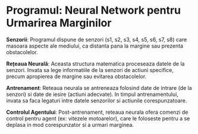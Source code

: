# Programul: Neural Network pentru Urmarirea Marginilor
**Senzorii**: Programul dispune de senzori (s1, s2, s3, s4, s5, s6, s7, s8) care masoara aspecte ale mediului, ca distanta pana la margine sau prezenta obstacolelor.

**Rețeaua Neurală**: Aceasta structura matematica proceseaza datele de la senzori. Invata sa lege informatiile de la senzori de actiuni specifice, precum apropierea de margine sau evitarea obstacolelor.

**Antrenament**: Reteaua neurala se antreneaza folosind date de intrare (de la senzori) si date de iesire (actiuni adecvate). In timpul antrenamentului, invata sa faca legaturi intre datele senzorilor si actiunile corespunzatoare.

**Controlul Agentului**: Post-antrenament, reteaua neurala ofera comenzi de control pentru agent (ex: vitezele motoarelor), care le foloseste pentru a se deplasa in mod corespunzator si a urmari marginea.

